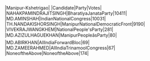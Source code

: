  
|Manipur-Kshetrigao|
|Candidate|Party|Votes|
|NAHAKPAMINDRAJITSINGH|BharatiyaJanataParty|10411|
|MD.AMINSHAH|IndianNationalCongress|10031|
|TH.NANDAKISHORSINGH|ManipurNationalDemocraticFront|9190|
|VIVEKRAJWANGKHEM|NationalPeople'sParty|281|
|MD.AZIZULHAGUEKHAN|ManipurPeopleâsParty|80|
|MD.ABIRKHAN|AllIndiaForwardBloc|69|
|MD.ZAMEERAHMED|AllIndiaTrinamoolCongress|67|
|NoneoftheAbove|NoneoftheAbove|174|
